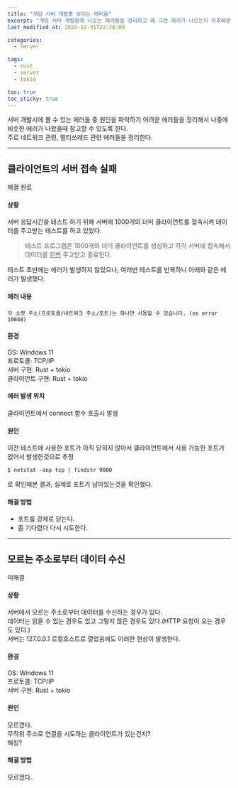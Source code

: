 ```yaml
---
title: "게임 서버 개발중 보이는 에러들"
excerpt: "게임 서버 개발중에 나오는 에러들을 정리하고 왜 그런 에러가 나오는지 유추해본다."
last_modified_at: 2024-12-31T22:28:00

categories: 
  - Server

tags: 
  - rust
  - server
  - tokio

toc: true
toc_sticky: true
---
```



서버 개발시에 볼 수 있는 에러들 중 원인을 파악하기 어려운 에러들을 정리해서 나중에 비슷한 에러가 나왔을때 참고할 수 있도록 한다.  
주로 네트워크 관련, 멀티쓰레드 관련 에러들을 정리한다.  


- - -


## 클라이언트의 서버 접속 실패  
해결 완료  

#### 상황
서버 응답시간을 테스트 하기 위해 서버에 1000개의 더미 클라이언트를 접속시켜 데이터를 주고받는 테스트를 하고 있었다.    
> 테스트 프로그램은 1000개의 더미 클라이언트를 생성하고 각각 서버에 접속해서 데이터를 <u>한번</u> 주고받고 종료한다.     

테스트 초반에는 에러가 발생하지 않았으나, 여러번 테스트를 반복하니 아래와 같은 에러가 발생했다.  
  
#### 에러 내용
```  
각 소켓 주소(프로토콜/네트워크 주소/포트)는 하나만 사용할 수 있습니다. (os error 10048)  
```  
  
#### 환경
OS: Windows 11    
프로토콜: TCP/IP    
서버 구현: Rust + tokio    
클라이언트 구현: Rust + tokio    
  
#### 에러 발생 위치
클라이언트에서 connect 함수 호출시 발생  
  
#### 원인
이전 테스트에 사용한 포트가 아직 닫히지 않아서 클라이언트에서 사용 가능한 포트가 없어서 발생한것으로 추정    
```  
$ netstat -anp tcp | findstr 9000  
```  
로 확인해본 결과, 실제로 포트가 남아있는것을 확인했다.    
  
#### 해결 방법
- 포트를 강제로 닫는다.  
- 좀 기다렸다 다시 시도한다.


- - -


## 모르는 주소로부터 데이터 수신
미해결  

#### 상황
서버에서 모르는 주소로부터 데이터를 수신하는 경우가 있다.  
데이터는 읽을 수 있는 경우도 있고 그렇지 않은 경우도 있다.(HTTP 요청이 오는 경우도 있다.)  
서버는 127.0.0.1 로컬호스트로 열었음에도 이러한 현상이 발생한다.  
  
#### 환경
OS: Windows 11    
프로토콜: TCP/IP    
서버 구현: Rust + tokio    
  
#### 원인
모르겠다.  
무작위 주소로 연결을 시도하는 클라이언트가 있는건지?  
해킹?  
  
#### 해결 방법
모르겠다..  
